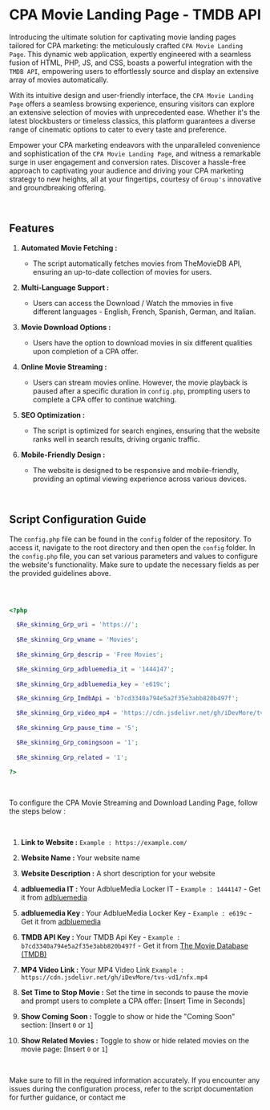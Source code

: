 # CPA Movie Landing Page - TMDB API

Introducing the ultimate solution for captivating movie landing pages tailored for CPA marketing: the meticulously crafted `CPA Movie Landing Page`. This dynamic web application, expertly engineered with a seamless fusion of HTML, PHP, JS, and CSS, boasts a powerful integration with the `TMDB API`, empowering users to effortlessly source and display an extensive array of movies automatically.

With its intuitive design and user-friendly interface, the `CPA Movie Landing Page` offers a seamless browsing experience, ensuring visitors can explore an extensive selection of movies with unprecedented ease. Whether it's the latest blockbusters or timeless classics, this platform guarantees a diverse range of cinematic options to cater to every taste and preference.

Empower your CPA marketing endeavors with the unparalleled convenience and sophistication of the `CPA Movie Landing Page`, and witness a remarkable surge in user engagement and conversion rates. Discover a hassle-free approach to captivating your audience and driving your CPA marketing strategy to new heights, all at your fingertips, courtesy of `Group's` innovative and groundbreaking offering.

<br>

## Features

1. **Automated Movie Fetching :**
	- The script automatically fetches movies from TheMovieDB API, ensuring an up-to-date collection of movies for users.

2. **Multi-Language Support :**
	- Users can access the Download / Watch the mmovies in five different languages - English, French, Spanish, German, and Italian.

3. **Movie Download Options :**
	- Users have the option to download movies in six different qualities upon completion of a CPA offer.

4. **Online Movie Streaming :**
	- Users can stream movies online. However, the movie playback is paused after a specific duration in `config.php`, prompting users to complete a CPA offer to continue watching.

5. **SEO Optimization :**
	- The script is optimized for search engines, ensuring that the website ranks well in search results, driving organic traffic.

6. **Mobile-Friendly Design :**
	- The website is designed to be responsive and mobile-friendly, providing an optimal viewing experience across various devices.

<br>

## Script Configuration Guide

The `config.php` file can be found in the `config` folder of the repository. To access it, navigate to the root directory and then open the `config` folder. In the `config.php` file, you can set various parameters and values to configure the website's functionality. 
Make sure to update the necessary fields as per the provided guidelines above.

<br>

```php

<?php  

  $Re_skinning_Grp_uri = 'https://';	                                                // Website Link
  
  $Re_skinning_Grp_wname = 'Movies';	                                                 // Website Title
  
  $Re_skinning_Grp_descrip = 'Free Movies';	                                         // Website Description

  $Re_skinning_Grp_adbluemedia_it = '1444147';	                                         // AdBlueMedia IT
  
  $Re_skinning_Grp_adbluemedia_key = 'e619c';	                                         // AdBlueMedia KEY

  $Re_skinning_Grp_ImdbApi = 'b7cd3340a794e5a2f35e3abb820b497f';	                 // Themoviedb API

  $Re_skinning_Grp_video_mp4 = 'https://cdn.jsdelivr.net/gh/iDevMore/tvs-vd1/nfx.mp4';	 // Video Link
  
  $Re_skinning_Grp_pause_time = '5';	                                                 // Time to Stop Movie

  $Re_skinning_Grp_comingsoon = '1';	                                                 // 1 to display
  
  $Re_skinning_Grp_related = '1'; 	                                                 // 1 to display

?>
```

<br>

To configure the CPA Movie Streaming and Download Landing Page, follow the steps below :

<br>

1. **Link to Website :**  `Example : https://example.com/`

2. **Website Name :** Your website name

3. **Website Description :** A short description for your website

4. **adbluemedia IT :** Your AdblueMedia Locker IT -  `Example : 1444147` - Get it from [adbluemedia](https://www.adbluemedia.com) 

5. **adbluemedia Key :** Your AdblueMedia Locker Key -  `Example : e619c` - Get it from [adbluemedia](https://www.adbluemedia.com) 

6. **TMDB API Key :** Your TMDB Api Key - `Example : b7cd3340a794e5a2f35e3abb820b497f` - Get it from [The Movie Database (TMDB)](https://developer.themoviedb.org/reference/intro/getting-started) 

7. **MP4 Video Link :** Your MP4 Video Link `Example : https://cdn.jsdelivr.net/gh/iDevMore/tvs-vd1/nfx.mp4`

8. **Set Time to Stop Movie :** Set the time in seconds to pause the movie and prompt users to complete a CPA offer: [Insert Time in Seconds] 

9. **Show Coming Soon :** Toggle to show or hide the "Coming Soon" section: [Insert `0` or `1`]

10. **Show Related Movies :** Toggle to show or hide related movies on the movie page: [Insert `0` or `1`]

<br>

Make sure to fill in the required information accurately. If you encounter any issues during the configuration process, refer to the script documentation for further guidance, or contact me
